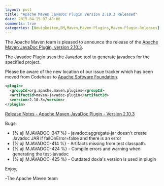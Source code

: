 ```yaml
---
layout: post
title: "Apache Maven JavaDoc Plugin Version 2.10.3 Released"
date: 2015-04-15 07:48:00
comments: true
categories: [Neuigkeiten,BM,Maven,Maven-Plugins,Maven-Plugin-Releases]
---
```

The Apache Maven team is pleased to announce the release of the 
[Apache Maven JavaDoc Plugin, version 2.10.3](http://maven.apache.org/plugins/maven-javadoc-plugin).

The Javadoc Plugin uses the Javadoc tool to generate javadocs for the
specified project. 

Please be aware of the new location of our issue tracker
which has been moved from Codehaus to [Apache Software Foundation](https://issues.apache.org/jira/browse/MJAVADOC).

``` xml
<plugin>
  <groupId>org.apache.maven.plugins</groupId>
  <artifactId>maven-javadoc-plugin</artifactId>
  <version>2.10.3</version>
</plugin>
```

<!-- more -->

[Release Notes - Apache Maven JavaDoc Plugin - Version 2.10.3](https://issues.apache.org/jira/secure/ReleaseNote.jspa?projectId=12317529&version=12330876)



Bugs:

 * {% ajl MJAVADOC-347 %} - javadoc:aggregate-jar doesn't create Javadoc JAR if failOnError=false and there is an error
 * {% ajl MJAVADOC-414 %} - Artifacts missing from test classpath.
 * {% ajl MJAVADOC-424 %} - Compile errors and warning when generating the test-javadoc
 * {% ajl MJAVADOC-425 %} - Outdated doxia's version is used in plugin

Enjoy,

-The Apache Maven team
